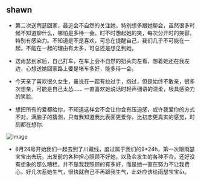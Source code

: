 ## shawn
* 第二次送雨瑟回家，最近会不自然的关注她，特别想多跟她聊会，虽然很多时候不知道聊什么，哪怕是多待一会。时不时想起她的笑，每次分开时的笑容，特别有感染力。不知道是不是喜欢，可总在提醒自己，我们几乎不可能在一起，不能在一起的理由有太多，可总还是想见到她。
  
* 送雨瑟到家后，自己打车，在车上会不自然的扭头向左看，想着她还在我左边，心想送她回家路上要是堵车多好，能多待一会。 
 
* 今天亲了喜欢很久女生，虽说在一起有拉过手，抱过，但是始终不敢亲，很多次想亲，可能是自己太怂…… 一直喜欢她说话时轻声细语的温柔，极具感染力的笑脸.

* 想把所有的爱都给你，不知道这样会不会让你会有压迫感，或许我爱你的方式不对，满脑子的猜测，只有我知道我比表面更爱你，比初恋更真实的感觉，时刻都在想你.

![image](https://github.com/shawnHsx/shawnHsx.github.io/raw/master/images/ys.jpg)

* 8月24号开始我们一起去到了川藏线，度过属于我们的9*24h，第一次跟雨瑟宝宝出去玩，出发前的各种担心照顾不好她，以及会发生的各种不合，还好没有想象的那么糟糕，并不是我我照顾的有多好，而是她一直在努力不让我费心，好几次惹她生气，很快就自己不再跟我生气，此处应该给雨瑟宝宝👍。


